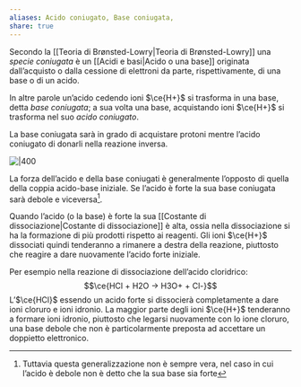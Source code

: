 ```yaml
---
aliases: Acido coniugato, Base coniugata,
share: true
---
```

Secondo la [[Teoria di Brønsted-Lowry|Teoria di Brønsted-Lowry]] una *specie coniugata* è un [[Acidi e basi|Acido o una base]] originata dall’acquisto o dalla cessione di elettroni da parte, rispettivamente, di una base o di un acido.

In altre parole un’acido cedendo ioni $\ce{H+}$ si trasforma in una base, detta *base coniugata*; a sua volta una base, acquistando ioni $\ce{H+}$ si trasforma nel suo *acido coniugato*.

La base coniugata sarà in grado di acquistare protoni mentre l’acido coniugato di donarli nella reazione inversa.

![|400](624c977b310c479b5cf0cbdf84a95a3d_MD5%201.png)

La forza dell’acido e della base coniugati è generalmente l’opposto di quella della coppia acido-base iniziale.
Se l’acido è forte la sua base coniugata sarà debole e viceversa[^1].

[^1]: Tuttavia questa generalizzazione non è sempre vera, nel caso in cui l’acido è debole non è detto che la sua base sia forte

Quando l’acido (o la base) è forte la sua [[Costante di dissociazione|Costante di dissociazione]] è alta, ossia nella dissociazione si ha la formazione di più prodotti rispetto ai reagenti.
Gli ioni $\ce{H+}$ dissociati quindi tenderanno a rimanere a destra della reazione, piuttosto che reagire a dare nuovamente l’acido forte iniziale.

Per esempio nella reazione di dissociazione dell’acido cloridrico:
$$\ce{HCl + H2O -> H3O+ + Cl-}$$
L’$\ce{HCl}$ essendo un acido forte si dissocierà completamente a dare ioni cloruro e ioni idronio. 
La maggior parte degli ioni $\ce{H+}$ tenderanno a formare ioni idronio, piuttosto che legarsi nuovamente con lo ione cloruro, una base debole che non è particolarmente preposta ad accettare un doppietto elettronico.